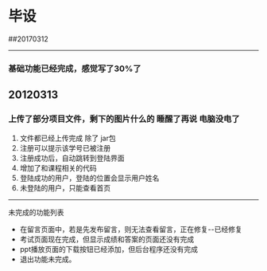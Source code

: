 # 毕设
##20170312
***
### 基础功能已经完成，感觉写了30%了
## 20120313
### 上传了部分项目文件，剩下的图片什么的 睡醒了再说 电脑没电了
1. 文件都已经上传完成  除了 jar包
2. 注册可以提示该学号已被注册
3. 注册成功后，自动跳转到登陆界面
4. 增加了和课程相关的代码
5. 登陆成功的用户，登陆的位置会显示用户姓名
7. 未登陆的用户，只能查看首页

***
未完成的功能列表
* 在留言页面中，若是先发布留言，则无法查看留言，正在修复--已经修复
* 考试页面现在完成，但显示成绩和答案的页面还没有完成
* ppt播放页面的下载按钮已经添加，但后台程序还没有完成
* 退出功能未完成。
